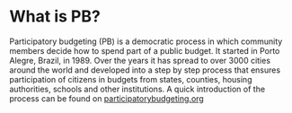 # What is PB?

Participatory budgeting \(PB\) is a democratic process in which community members decide how to spend part of a public budget. It started in Porto Alegre, Brazil, in 1989. Over the years it has spread to over 3000 cities around the world and developed into a step by step process that ensures participation of citizens in budgets from states, counties, housing authorities, schools and other institutions. A quick introduction of the process can be found on [participatorybudgeting.org](https://www.participatorybudgeting.org/what-is-pb/)

